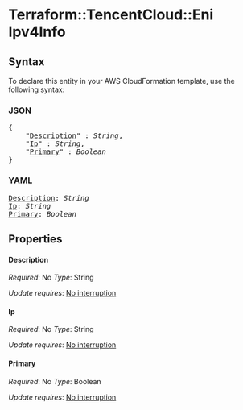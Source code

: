 # Terraform::TencentCloud::Eni Ipv4Info

## Syntax

To declare this entity in your AWS CloudFormation template, use the following syntax:

### JSON

<pre>
{
    "<a href="#description" title="Description">Description</a>" : <i>String</i>,
    "<a href="#ip" title="Ip">Ip</a>" : <i>String</i>,
    "<a href="#primary" title="Primary">Primary</a>" : <i>Boolean</i>
}
</pre>

### YAML

<pre>
<a href="#description" title="Description">Description</a>: <i>String</i>
<a href="#ip" title="Ip">Ip</a>: <i>String</i>
<a href="#primary" title="Primary">Primary</a>: <i>Boolean</i>
</pre>

## Properties

#### Description

_Required_: No
_Type_: String

_Update requires_: [No interruption](https://docs.aws.amazon.com/AWSCloudFormation/latest/UserGuide/using-cfn-updating-stacks-update-behaviors.html#update-no-interrupt)

#### Ip

_Required_: No
_Type_: String

_Update requires_: [No interruption](https://docs.aws.amazon.com/AWSCloudFormation/latest/UserGuide/using-cfn-updating-stacks-update-behaviors.html#update-no-interrupt)

#### Primary

_Required_: No
_Type_: Boolean

_Update requires_: [No interruption](https://docs.aws.amazon.com/AWSCloudFormation/latest/UserGuide/using-cfn-updating-stacks-update-behaviors.html#update-no-interrupt)

